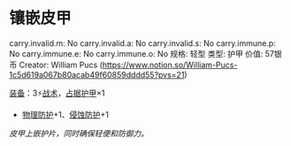 # 镶嵌皮甲

carry.invalid.m: No
carry.invalid.a: No
carry.invalid.s: No
carry.immune.p: No
carry.immune.e: No
carry.immune.o: No
规格: 轻型
类型: 护甲
价值: 57银币
Creator: William Pucs (https://www.notion.so/William-Pucs-1c5d619a067b80acab49f60859dddd55?pvs=21)

<aside>

[装备](https://www.notion.so/1b3d619a067b80f99057fe3412922dd5?pvs=21)：3⚡️[战术](https://www.notion.so/1b3d619a067b8051b6eaffd160aee01c?pvs=21)，[占据](https://www.notion.so/1b3d619a067b8021ba8fe7cef8b96857?pvs=21)[护甲](https://www.notion.so/1b3d619a067b8095b845ca40a26a2b8f?pvs=21)×1

- [物理防护](https://www.notion.so/1b3d619a067b80c19591fe2842823469?pvs=21)+1、[侵蚀防护](https://www.notion.so/1b3d619a067b803db0cfccaf34b5fceb?pvs=21)+1
</aside>

*皮甲上嵌护片，同时确保轻便和防御力。*